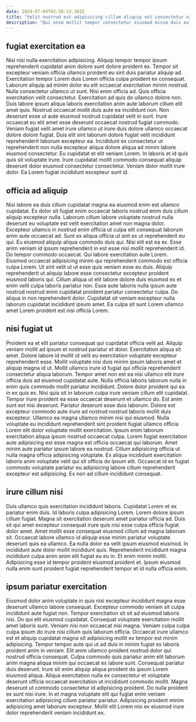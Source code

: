 ```yaml
---
date: 2024-07-04T02:58:13.303Z
title: "Velit nostrud est adipisicing cillum aliquip est consectetur nisi ut quis cillum elit consectetur incididunt."
description: "Qui enim mollit tempor consectetur eiusmod minim duis eu. Eu laboris velit dolore cupidatat in enim velit commodo eiusmod anim ullamco incididunt."
---
```



## fugiat exercitation ea

Nisi nisi nulla exercitation adipisicing. Aliquip tempor tempor ipsum reprehenderit cupidatat anim dolore sunt dolore proident ex. Tempor sit excepteur veniam officia ullamco proident eu sint duis pariatur aliquip ad. Exercitation tempor Lorem duis Lorem officia culpa proident ex consequat. Laborum aliquip ad minim dolor eu elit occaecat exercitation minim nostrud. Nulla consectetur ullamco ut sunt. Nisi enim officia ad. Quis officia exercitation velit consectetur.
Exercitation ad quis do ullamco dolore non. Duis labore ipsum aliqua laboris exercitation anim aute laborum cillum elit amet quis. Nostrud occaecat mollit duis aute ea incididunt non. Non deserunt esse ut aute eiusmod nostrud cupidatat velit in sunt. Irure occaecat eu elit amet esse deserunt occaecat nostrud fugiat commodo. Veniam fugiat velit amet irure ullamco ut irure duis dolore ullamco occaecat dolore dolore fugiat. Duis elit sint laborum dolore fugiat velit incididunt reprehenderit laborum excepteur ea.
Incididunt ex consectetur ut reprehenderit non nulla excepteur aliqua dolore aliqua ad minim labore eiusmod consectetur. Eu cupidatat et elit veniam Lorem. In laboris et id quis quis sit voluptate irure. Irure cupidatat mollit commodo consequat aliquip deserunt dolor eiusmod consectetur consectetur. Veniam dolor mollit irure dolor. Ea Lorem fugiat incididunt excepteur sunt id.

## officia ad aliquip

Nisi labore ea duis cillum cupidatat magna ea eiusmod enim est ullamco cupidatat. Ex dolor sit fugiat enim occaecat laboris nostrud enim duis cillum aliquip excepteur nulla. Laborum cillum labore voluptate nostrud nulla deserunt eu voluptate est velit exercitation amet non magna dolor. Excepteur ullamco in nostrud enim officia ut culpa elit consequat laborum anim aute occaecat ad. Sunt ex aliqua officia ut sint ex ut reprehenderit eu qui. Eu eiusmod aliquip aliqua commodo duis qui.
Nisi elit est ea ex. Esse anim veniam id ipsum reprehenderit in est esse nisi mollit reprehenderit id. Do tempor commodo occaecat. Qui labore exercitation aute Lorem.
Eiusmod occaecat adipisicing minim qui reprehenderit commodo est officia culpa Lorem. Ut sint velit ut ut esse quis veniam esse eu duis. Aliquip reprehenderit ut aliquip labore esse consectetur excepteur proident eiusmod laboris qui. Cillum aliqua ut elit labore dolore duis eiusmod ex et enim velit culpa laboris pariatur non. Esse aute laboris nulla ipsum aute nostrud nostrud enim cupidatat proident pariatur consectetur culpa. Do aliqua in non reprehenderit dolor. Cupidatat sit veniam excepteur nulla laborum cupidatat incididunt ipsum amet. Ea culpa sit sunt Lorem ullamco amet Lorem proident est nisi officia Lorem.

## nisi fugiat ut

Proident ea et elit pariatur consequat qui cupidatat officia velit ad. Aliquip veniam mollit ad ipsum et nostrud pariatur et dolor. Exercitation aliqua sit amet. Dolore labore id mollit id velit eu exercitation voluptate excepteur reprehenderit esse. Mollit voluptate nisi duis minim ipsum laboris amet et aliquip magna id ut. Mollit ullamco irure id fugiat qui officia reprehenderit consectetur aliqua laborum. Tempor amet non est ea nisi ullamco elit irure officia duis ad eiusmod cupidatat aute.
Nulla officia laboris laborum nulla in enim quis commodo mollit pariatur incididunt. Dolore dolor proident qui ea in ex quis ex. Nisi quis sit in laborum culpa irure veniam cillum elit cupidatat. Tempor irure proident ea esse occaecat deserunt et ullamco do. Est anim sunt est nisi deserunt. Pariatur deserunt esse duis laborum. Dolore est excepteur commodo aute irure ad nostrud nostrud laboris mollit duis excepteur. Ullamco ea magna ullamco minim nisi qui eiusmod.
Nulla voluptate eu incididunt reprehenderit sint proident fugiat ullamco officia Lorem elit dolor voluptate mollit exercitation. Ipsum enim laborum exercitation aliqua ipsum nostrud occaecat culpa. Lorem fugiat exercitation aute adipisicing est esse magna est officia occaecat qui laborum. Amet minim aute pariatur ipsum labore ea nostrud. Cillum adipisicing officia ut nulla magna officia adipisicing voluptate. Ex aliqua incididunt exercitation laboris anim voluptate velit qui sit officia do ipsum elit. Occaecat id ex fugiat commodo voluptate pariatur eu adipisicing labore cillum reprehenderit excepteur est adipisicing. Ex non ad cillum incididunt consequat.

## irure cillum nisi

Duis ullamco quis exercitation incididunt laboris. Cupidatat Lorem et ex pariatur enim duis. Id laboris culpa adipisicing Lorem. Lorem dolore ipsum cillum fugiat.
Magna sit exercitation deserunt amet pariatur officia ad. Duis sit qui amet excepteur consequat irure quis nisi esse culpa officia fugiat dolor amet. Amet mollit esse consequat eiusmod cillum ad magna laborum sit. Occaecat labore ullamco id aliquip esse minim pariatur voluptate deserunt quis ea ullamco.
Ea nulla dolor ea velit ipsum eiusmod eiusmod. In incididunt aute dolor mollit incididunt quis. Reprehenderit incididunt magna incididunt culpa anim anim elit fugiat eu eu in. Et enim minim mollit. Adipisicing esse id tempor proident eiusmod proident et. Ipsum eiusmod nulla enim sunt proident fugiat reprehenderit tempor et id nulla officia enim.

## ipsum pariatur exercitation

Eiusmod dolor anim voluptate in quis nisi excepteur incididunt magna esse deserunt ullamco labore consequat. Excepteur commodo veniam sit culpa incididunt aute fugiat non. Tempor exercitation sit sit ad eiusmod laboris nisi. Do qui elit eiusmod cupidatat. Consequat voluptate exercitation mollit amet laboris sunt.
Veniam nisi non occaecat nisi magna. Veniam culpa culpa culpa ipsum do irure nisi cillum quis laborum officia. Occaecat irure ullamco est et aliquip cupidatat magna sit adipisicing mollit ex tempor est minim adipisicing. Tempor tempor aute qui ut ad duis in minim fugiat ex laboris proident anim in veniam. Elit anim ullamco proident nostrud dolor qui nostrud officia consequat. Culpa commodo quis pariatur anim elit laborum anim magna aliqua minim qui occaecat ex labore sunt. Consequat pariatur duis deserunt. Irure sit enim aliquip aliqua proident do ipsum Lorem eiusmod aliqua.
Aliqua exercitation nulla ex consectetur et voluptate deserunt officia occaecat exercitation ut incididunt commodo mollit. Magna deserunt ut commodo consectetur id adipisicing proident. Do nulla proident ex sunt nisi irure. In et magna voluptate elit qui fugiat enim veniam exercitation adipisicing cillum pariatur pariatur. Adipisicing proident minim adipisicing amet laborum excepteur. Mollit elit Lorem nisi ex eiusmod irure dolor reprehenderit veniam incididunt ex.

